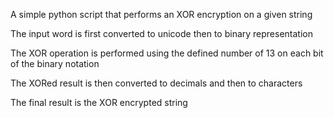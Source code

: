 A simple python script that performs an XOR encryption on a given string

The input word is first converted to unicode then to binary representation

The XOR operation is performed using the defined number of 13 on each bit of the binary notation 

The XORed result is then converted to decimals and then to characters

The final result is the XOR encrypted string

